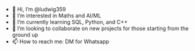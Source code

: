 - 👋 Hi, I’m @ludwig359
- 👀 I’m interested in Maths and AI/ML
- 🌱 I’m currently learning SQL, Python, and C++
- 💞️ I’m looking to collaborate on new projects for those starting from the ground up
- 📫 How to reach me: DM for Whatsapp 

<!---
ludwig359/ludwig359 is a ✨ special ✨ repository because its `README.md` (this file) appears on your GitHub profile.
You can click the Preview link to take a look at your changes.
--->
